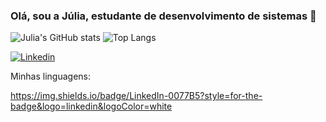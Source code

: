 ### Olá, sou a Júlia, estudante de desenvolvimento de sistemas 👋

![Julia's GitHub stats](https://github-readme-stats.vercel.app/api?username=juliaam&hide=jupyter%20notebook&theme=synthwave&icons=true&prs_merged=true&hide_rank=true)
![Top Langs](https://github-readme-stats.vercel.app/api/top-langs/?username=juliaam&theme=synthwave&layout=compact&hide=jupyter%20notebook) 

[![Linkedin](https://img.shields.io/badge/LinkedIn-0077B5?style=for-the-badge&logo=linkedin&logoColor=white)]([link](https://www.linkedin.com/in/júlia-moraes-887673232/)) 

Minhas linguagens:



https://img.shields.io/badge/LinkedIn-0077B5?style=for-the-badge&logo=linkedin&logoColor=white
